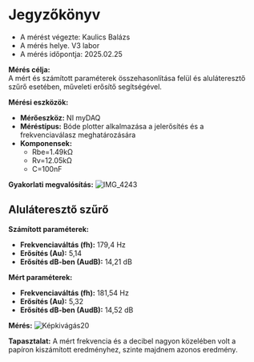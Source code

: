 # Jegyzőkönyv

- A mérést végezte: Kaulics Balázs
- A mérés helye. V3 labor
- A mérés időpontja: 2025.02.25

**Mérés célja:**  
A mért és számított paraméterek összehasonlítása felül és aluláteresztő szűrő esetében, műveleti erősítő segítségével.

**Mérési eszközök:**
- **Mérőeszköz:** NI myDAQ
- **Méréstípus:** Bóde plotter alkalmazása a jelerősítés és a frekvenciaválasz meghatározására
- **Komponensek:**
  - Rbe=1.49kΩ
  - Rv=12.05kΩ
  - C=100nF

**Gyakorlati megvalósítás:**
![IMG_4243](https://github.com/user-attachments/assets/593e15e1-60fb-426e-8851-5d8871ecd9b9)



## Aluláteresztő szűrő

**Számított paraméterek:**
- **Frekvenciaváltás (fh):** 179,4 Hz
- **Erősítés (Au):** 5,14
- **Erősítés dB-ben (AudB):** 14,21 dB

**Mért paraméterek:**
- **Frekvenciaváltás (fh):** 181,54 Hz
- **Erősítés (Au):** 5,32
- **Erősítés dB-ben (AudB):** 14,52 dB

**Mérés:**
![Képkivágás20](https://github.com/user-attachments/assets/8da0120d-bf9f-4c34-8c98-c8acad9989fe)


**Tapasztalat:**
A mért frekvencia és a decibel nagyon közelében volt a papíron kiszámított eredményhez, szinte majdnem azonos eredmény.
